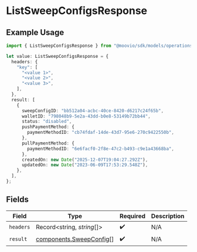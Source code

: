 # ListSweepConfigsResponse

## Example Usage

```typescript
import { ListSweepConfigsResponse } from "@moovio/sdk/models/operations";

let value: ListSweepConfigsResponse = {
  headers: {
    "key": [
      "<value 1>",
      "<value 2>",
      "<value 3>",
    ],
  },
  result: [
    {
      sweepConfigID: "bb512a04-acbc-40ce-8420-d6217c24f65b",
      walletID: "798048b9-5e2a-43dd-b0e8-53149b72bb44",
      status: "disabled",
      pushPaymentMethod: {
        paymentMethodID: "cb74fdaf-14de-43d7-95e6-270c9422550b",
      },
      pullPaymentMethod: {
        paymentMethodID: "6e6facf0-2f8e-47c2-b493-c9e1a43668ba",
      },
      createdOn: new Date("2025-12-07T19:04:27.292Z"),
      updatedOn: new Date("2023-06-09T17:53:29.548Z"),
    },
  ],
};
```

## Fields

| Field                                                              | Type                                                               | Required                                                           | Description                                                        |
| ------------------------------------------------------------------ | ------------------------------------------------------------------ | ------------------------------------------------------------------ | ------------------------------------------------------------------ |
| `headers`                                                          | Record<string, *string*[]>                                         | :heavy_check_mark:                                                 | N/A                                                                |
| `result`                                                           | [components.SweepConfig](../../models/components/sweepconfig.md)[] | :heavy_check_mark:                                                 | N/A                                                                |